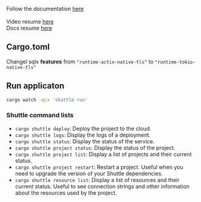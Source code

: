 Follow the documentation [here](https://bcnrust.github.io/devbcn-workshop/index.html)
<br />
<br />
Video resume [here](https://youtu.be/DCpILwGas-M?t=6321)
<br />
Docs resume [here](https://bcnrust.github.io/devbcn-workshop/backend/14_configure_method.html)

## Cargo.toml
Changel sqlx <b>features</b> from `"runtime-actix-native-tls"` to `"runtime-tokio-native-tls"`

## Run applicaton
```bash
cargo watch -qcx 'shuttle run'
```

### Shuttle command lists
- `cargo shuttle deploy`: Deploy the project to the cloud.
- `cargo shuttle logs`: Display the logs of a deployment.
- `cargo shuttle status`: Display the status of the service.
- `cargo shuttle project status`: Display the status of the project.
- `cargo shuttle project list`: Display a list of projects and their current status.
- `cargo shuttle project restart`: Restart a project. Useful when you need to upgrade the version of your Shuttle dependencies.
- `cargo shuttle resource list`: Display a list of resources and their current status. Useful to see connection strings and other information about the resources used by the project.